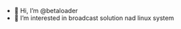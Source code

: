 - 👋 Hi, I’m @betaloader
- 👀 I’m interested in broadcast solution nad linux system


<!---
- 🌱 I’m currently learning video over ip. 
- 💞️ I’m looking to collaborate on ...
- 📫 How to reach me ...
betaloader/betaloader is a ✨ special ✨ repository because its `README.md` (this file) appears on your GitHub profile.
You can click the Preview link to take a look at your changes.
--->

